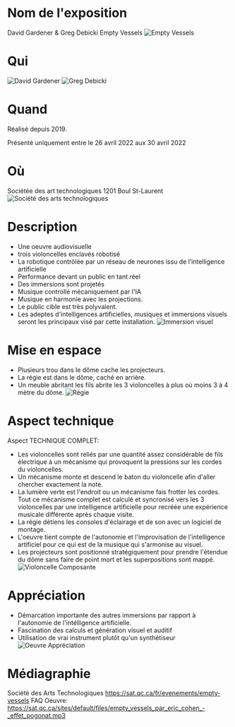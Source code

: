 # Nom de l'exposition
David Gardener & Greg Debicki
Empty Vessels 
![Empty Vessels](medias/SatEmpty.jfif)
# Qui

![David Gardener](medias/David.jpg)
![Greg Debicki](medias/Greg.png)


# Quand
Réalisé depuis 2019.

Présenté uniquement entre le 26 avril 2022 aux 30 avril 2022
# Où
Sociétée des art technologiques
1201 Boul St-Laurent
![Société des arts technologiques](medias/SAT.jfif)

# Description
* Une oeuvre audiovisuelle 
* trois violoncelles enclavés robotisé
* La robotique contrôlée par un réseau de neurones issu de l’intelligence artificielle 
* Performance devant un public en tant réel
* Des immersions sont projetés 
* Musique controllé mécaniquement par l'IA 
* Musique en harmonie avec les projections.
* Le public cible est très polyvalent.
* Les adeptes d'intelligences artificielles, musiques et immersions visuels seront les principaux visé par cette installation.
![Immersion visuel](medias/immersion.jfif)
# Mise en espace

* Plusieurs trou dans le dôme cache les projecteurs. 
* La régie est dans le dôme, caché en arrière. 
* Un meuble abritant les fils abrite les 3 violoncelles à plus où moins 3 à 4 mètre du dôme.
![Régie](medias/vessels.jfif)
# Aspect technique
Aspect TECHNIQUE COMPLET:
* Les violoncelles sont reliés par une quantité assez considérable de fils électrique à un mécanisme qui provoquent la pressions sur les cordes du violoncelles. 
* Un mécanisme monte et descend le baton du violoncelle afin d'aller chercher exactement la note. 
* La lumière verte est l'endroit ou un mécanisme fais frotter les cordes. Tout ce mécanisme complet est calculé et syncronisé vers les 3 violoncelles par une intelligence artificielle pour recréée une expérience musicale différente après chaque visite. 
* La régie détiens les consoles d'éclairage et de son avec un logiciel de montage. 
* L'oeuvre tient compte de l'autonomie et l'improvisation de l'intelligence artificiel pour ce qui est de la musique qui s'armonise au visuel. 
* Les projecteurs sont positionné stratégiquement pour prendre l'étendue du dôme sans faire de point mort et les superpositions sont mappé.
![Violoncelle Composante](medias/oeuvre.jfif)

# Appréciation
* Démarcation importante des autres immersions par rapport à l'autonomie de l'intélligence artificielle. 
* Fascination des calculs et génération visuel et auditif
* Utilisation de vrai instrument plutôt qu'un synthétiseur
![Oeuvre Appréciation](medias/ViolonEtImmersion.JPG)
# Médiagraphie
Société des Arts Technologiques
https://sat.qc.ca/fr/evenements/empty-vessels
FAQ Oeuvre:
https://sat.qc.ca/sites/default/files/empty_vessels_par_eric_cohen_-_effet_pogonat.mp3